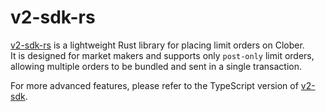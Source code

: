 # v2-sdk-rs

[v2-sdk-rs](https://github.com/clober-dex/v2-sdk-rs) is a lightweight Rust library for placing limit orders on Clober.  
It is designed for market makers and supports only `post-only` limit orders, allowing multiple orders to be bundled and sent in a single transaction.

For more advanced features, please refer to the TypeScript version of [v2-sdk](https://github.com/clober-dex/v2-sdk).